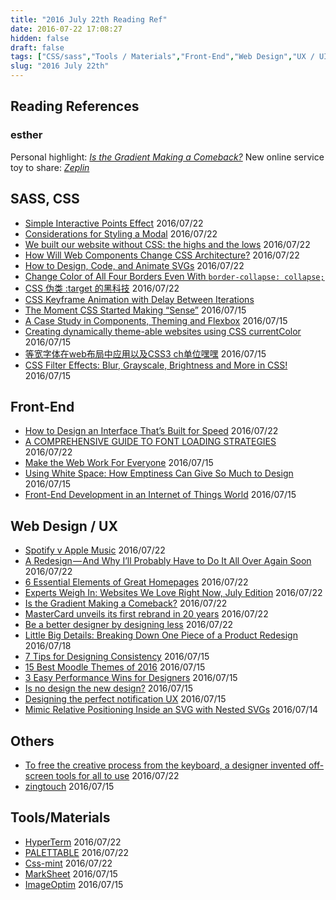 ```yaml
---
title: "2016 July 22th Reading Ref"
date: 2016-07-22 17:08:27
hidden: false
draft: false
tags: ["CSS/sass","Tools / Materials","Front-End","Web Design","UX / UI"]
slug: "2016 July 22th"
---
```

## Reading References

### esther
Personal highlight: [*Is the Gradient Making a Comeback?*](https://designshack.net/articles/graphics/is-the-gradient-making-a-comeback/)
New online service toy to share: [*Zeplin*](https://zeplin.io/)
<!--more-->

## SASS, CSS

 - [Simple Interactive Points Effect](http://tympanus.net/codrops/2016/07/20/simple-interactive-points-effect/) 2016/07/22
 - [Considerations for Styling a Modal](https://css-tricks.com/considerations-styling-modal/) 2016/07/22
 - [We built our website without CSS: the highs and the lows](https://medium.com/@david.gilbertson/building-a-website-without-css-trials-and-tribulations-5aa30499f57c#.z0l6bhbi2) 2016/07/22
 - [How Will Web Components Change CSS Architecture?](https://snook.ca/archives/html_and_css/will-web-components-change-css) 2016/07/22
 - [How to Design, Code, and Animate SVGs](http://surbhioberoi.com/a-complete-guide-to-svg/) 2016/07/22
 - [Change Color of All Four Borders Even With `border-collapse: collapse;`](https://css-tricks.com/table-border-collapse-issue/)
 - [CSS 伪类 :target 的黑科技](http://webres.wang/the-css-target-trick/) 2016/07/22
 - [CSS Keyframe Animation with Delay Between Iterations](https://css-tricks.com/css-keyframe-animation-delay-iterations/)
 - [The Moment CSS Started Making “Sense”](https://css-tricks.com/moment-css-started-making-sense/) 2016/07/15
 - [A Case Study in Components, Theming and Flexbox](https://www.sitepoint.com/sitepoints-tiles-a-case-study/) 2016/07/15
 - [Creating dynamically theme-able websites using CSS currentColor](http://johnm.io/blog/creating-themeable-websites-using-currentcolor/) 2016/07/15
 - [等宽字体在web布局中应用以及CSS3 ch单位嘿嘿](http://www.zhangxinxu.com/wordpress/2016/07/monospaced-font-css3-ch-unit/) 2016/07/15
 - [CSS Filter Effects: Blur, Grayscale, Brightness and More in CSS!](https://www.sitepoint.com/css-filter-effects-blur-grayscale-brightness-and-more-in-css/) 2016/07/15


## Front-End

 - [How to Design an Interface That’s Built for Speed](https://designshack.net/articles/ux-design/how-to-design-an-interface-thats-built-for-speed/) 2016/07/22
 - [A COMPREHENSIVE GUIDE TO FONT LOADING STRATEGIES](https://www.zachleat.com/web/comprehensive-webfonts/) 2016/07/22
 - [Make the Web Work For Everyone](https://hacks.mozilla.org/2016/07/make-the-web-work-for-everyone/) 2016/07/15
 - [Using White Space: How Emptiness Can Give So Much to Design](https://www.sitepoint.com/using-white-space-how-emptiness-can-give-so-much-to-design/) 2016/07/15
 - [Front-End Development in an Internet of Things World](https://www.sitepoint.com/the-future-of-the-web-in-an-internet-of-things-world/) 2016/07/15


## Web Design / UX
- [Spotify v Apple Music](http://www.brightec.co.uk/ideas/spotify-v-apple-music) 2016/07/22
- [A Redesign — And Why I’ll Probably Have to Do It All Over Again Soon](https://medium.com/@thrown/a-redesign-and-why-ill-probably-have-to-do-it-all-over-again-soon-57d331242d1c) 2016/07/22
- [6 Essential Elements of Great Homepages](http://tech.co/6-essential-elements-of-great-homepages-2016-07) 2016/07/22
- [Experts Weigh In: Websites We Love Right Now, July Edition](http://blogs.adobe.com/dreamweaver/2016/07/experts-weigh-in-websites-we-love-right-now-july-edition.html) 2016/07/22
- [Is the Gradient Making a Comeback?](https://designshack.net/articles/graphics/is-the-gradient-making-a-comeback/) 2016/07/22
- [MasterCard unveils its first rebrand in 20 years](http://www.webdesignerdepot.com/2016/07/mastercard-unveils-its-first-rebrand-in-20-years/) 2016/07/22
- [Be a better designer by designing less](http://www.webdesignerdepot.com/2016/07/be-a-better-designer-by-designing-less/) 2016/07/22
- [Little Big Details: Breaking Down One Piece of a Product Redesign](https://uxdesign.cc/little-big-details-breaking-down-one-piece-of-a-product-redesign-88181cd13825#.hs9bndk6b) 2016/07/18
- [7 Tips for Designing Consistency](https://designshack.net/articles/graphics/7-tips-for-designing-consistency/) 2016/07/15
- [15 Best Moodle Themes of 2016](https://designshack.net/articles/inspiration/15-best-moodle-themes-of-2016/) 2016/07/15
- [3 Easy Performance Wins for Designers](https://una.im/perf-design-wins/) 2016/07/15
- [Is no design the new design?](http://www.webdesignerdepot.com/2016/07/is-no-design-the-new-design/) 2016/07/15
- [Designing the perfect notification UX](http://www.webdesignerdepot.com/2016/07/designing-the-perfect-notification-ux/) 2016/07/15
- [Mimic Relative Positioning Inside an SVG with Nested SVGs](https://sarasoueidan.com/blog/mimic-relative-positioning-in-svg/) 2016/07/14


## Others
 - [To free the creative process from the keyboard, a designer invented off-screen tools for all to use](http://qz.com/724836/designers-work-better-with-their-hands-gadgets-to-wield-back-the-creative-process-from-the-computer/) 2016/07/22
 - [zingtouch](https://zingchart.github.io/zingtouch/) 2016/07/15


## Tools/Materials
 - [HyperTerm](https://hyperterm.org/) 2016/07/22
 - [PALETTABLE](http://www.palettable.io/) 2016/07/22
 - [Css-mint](http://arunmichaeldsouza.github.io/CSS-Mint/) 2016/07/22
 - [MarkSheet](http://marksheet.io/) 2016/07/15
 - [ImageOptim](https://imageoptim.com/) 2016/07/15
